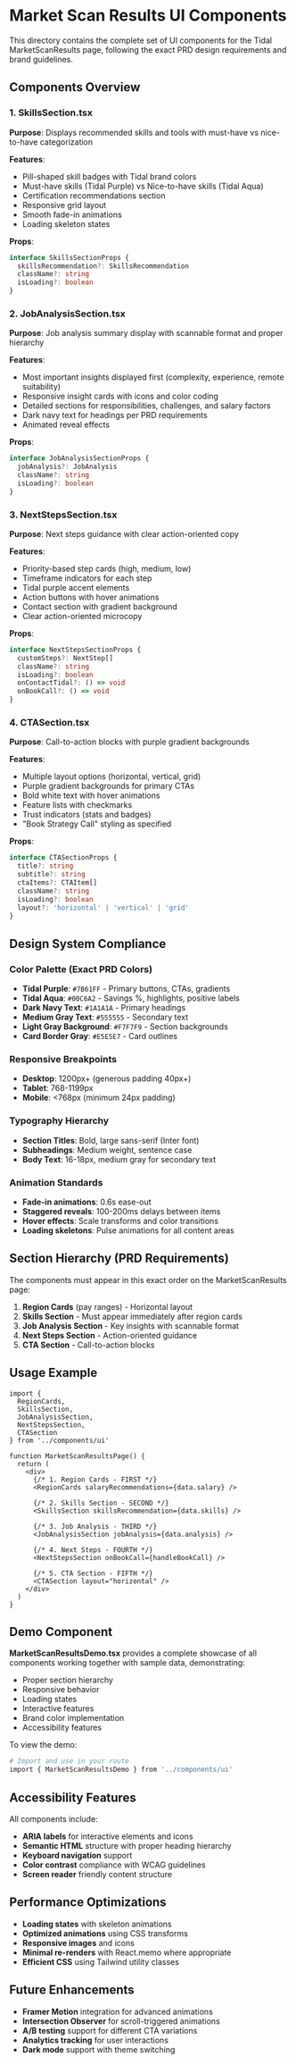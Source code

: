 # Market Scan Results UI Components

This directory contains the complete set of UI components for the Tidal MarketScanResults page, following the exact PRD design requirements and brand guidelines.

## Components Overview

### 1. SkillsSection.tsx
**Purpose**: Displays recommended skills and tools with must-have vs nice-to-have categorization

**Features**:
- Pill-shaped skill badges with Tidal brand colors
- Must-have skills (Tidal Purple) vs Nice-to-have skills (Tidal Aqua)
- Certification recommendations section
- Responsive grid layout
- Smooth fade-in animations
- Loading skeleton states

**Props**:
```typescript
interface SkillsSectionProps {
  skillsRecommendation?: SkillsRecommendation
  className?: string
  isLoading?: boolean
}
```

### 2. JobAnalysisSection.tsx
**Purpose**: Job analysis summary display with scannable format and proper hierarchy

**Features**:
- Most important insights displayed first (complexity, experience, remote suitability)
- Responsive insight cards with icons and color coding
- Detailed sections for responsibilities, challenges, and salary factors
- Dark navy text for headings per PRD requirements
- Animated reveal effects

**Props**:
```typescript
interface JobAnalysisSectionProps {
  jobAnalysis?: JobAnalysis
  className?: string
  isLoading?: boolean
}
```

### 3. NextStepsSection.tsx
**Purpose**: Next steps guidance with clear action-oriented copy

**Features**:
- Priority-based step cards (high, medium, low)
- Timeframe indicators for each step
- Tidal purple accent elements
- Action buttons with hover animations
- Contact section with gradient background
- Clear action-oriented microcopy

**Props**:
```typescript
interface NextStepsSectionProps {
  customSteps?: NextStep[]
  className?: string
  isLoading?: boolean
  onContactTidal?: () => void
  onBookCall?: () => void
}
```

### 4. CTASection.tsx
**Purpose**: Call-to-action blocks with purple gradient backgrounds

**Features**:
- Multiple layout options (horizontal, vertical, grid)
- Purple gradient backgrounds for primary CTAs
- Bold white text with hover animations
- Feature lists with checkmarks
- Trust indicators (stats and badges)
- "Book Strategy Call" styling as specified

**Props**:
```typescript
interface CTASectionProps {
  title?: string
  subtitle?: string
  ctaItems?: CTAItem[]
  className?: string
  isLoading?: boolean
  layout?: 'horizontal' | 'vertical' | 'grid'
}
```

## Design System Compliance

### Color Palette (Exact PRD Colors)
- **Tidal Purple**: `#7B61FF` - Primary buttons, CTAs, gradients
- **Tidal Aqua**: `#00C6A2` - Savings %, highlights, positive labels
- **Dark Navy Text**: `#1A1A1A` - Primary headings
- **Medium Gray Text**: `#555555` - Secondary text
- **Light Gray Background**: `#F7F7F9` - Section backgrounds
- **Card Border Gray**: `#E5E5E7` - Card outlines

### Responsive Breakpoints
- **Desktop**: 1200px+ (generous padding 40px+)
- **Tablet**: 768-1199px
- **Mobile**: <768px (minimum 24px padding)

### Typography Hierarchy
- **Section Titles**: Bold, large sans-serif (Inter font)
- **Subheadings**: Medium weight, sentence case
- **Body Text**: 16-18px, medium gray for secondary text

### Animation Standards
- **Fade-in animations**: 0.6s ease-out
- **Staggered reveals**: 100-200ms delays between items
- **Hover effects**: Scale transforms and color transitions
- **Loading skeletons**: Pulse animations for all content areas

## Section Hierarchy (PRD Requirements)

The components must appear in this exact order on the MarketScanResults page:

1. **Region Cards** (pay ranges) - Horizontal layout
2. **Skills Section** - Must appear immediately after region cards
3. **Job Analysis Section** - Key insights with scannable format
4. **Next Steps Section** - Action-oriented guidance
5. **CTA Section** - Call-to-action blocks

## Usage Example

```tsx
import { 
  RegionCards, 
  SkillsSection, 
  JobAnalysisSection, 
  NextStepsSection, 
  CTASection 
} from '../components/ui'

function MarketScanResultsPage() {
  return (
    <div>
      {/* 1. Region Cards - FIRST */}
      <RegionCards salaryRecommendations={data.salary} />
      
      {/* 2. Skills Section - SECOND */}
      <SkillsSection skillsRecommendation={data.skills} />
      
      {/* 3. Job Analysis - THIRD */}
      <JobAnalysisSection jobAnalysis={data.analysis} />
      
      {/* 4. Next Steps - FOURTH */}
      <NextStepsSection onBookCall={handleBookCall} />
      
      {/* 5. CTA Section - FIFTH */}
      <CTASection layout="horizontal" />
    </div>
  )
}
```

## Demo Component

**MarketScanResultsDemo.tsx** provides a complete showcase of all components working together with sample data, demonstrating:

- Proper section hierarchy
- Responsive behavior
- Loading states
- Interactive features
- Brand color implementation
- Accessibility features

To view the demo:
```bash
# Import and use in your route
import { MarketScanResultsDemo } from '../components/ui'
```

## Accessibility Features

All components include:
- **ARIA labels** for interactive elements and icons
- **Semantic HTML** structure with proper heading hierarchy
- **Keyboard navigation** support
- **Color contrast** compliance with WCAG guidelines
- **Screen reader** friendly content structure

## Performance Optimizations

- **Loading states** with skeleton animations
- **Optimized animations** using CSS transforms
- **Responsive images** and icons
- **Minimal re-renders** with React.memo where appropriate
- **Efficient CSS** using Tailwind utility classes

## Future Enhancements

- **Framer Motion** integration for advanced animations
- **Intersection Observer** for scroll-triggered animations
- **A/B testing** support for different CTA variations
- **Analytics tracking** for user interactions
- **Dark mode** support with theme switching